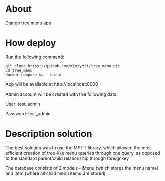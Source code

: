 # About

Django tree menu app

# How deploy

Run the following command:

```
git clone https://github.com/Kimiyori/tree_menu.git
cd tree_menu
docker-compose up --build
```
App will be available at http://localhost:8000

Admin account will be created with the following data:

User: test_admin

Password: test_admin

# Description solution

The best solution was to use the MPTT library, which allowed the most efficient 
creation of tree-like menu queries through one query, as opposed to
the standard parent/child relationship through foreignkey

The database consists of 2 models - Menu (which stores the menu name)
and Item (where all child menu items are stored)
